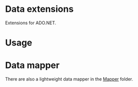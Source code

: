 ﻿Data extensions
============

Extensions for ADO.NET.

# Usage




# Data mapper

There are also a lightweight data mapper in the [Mapper](Mapper/) folder.